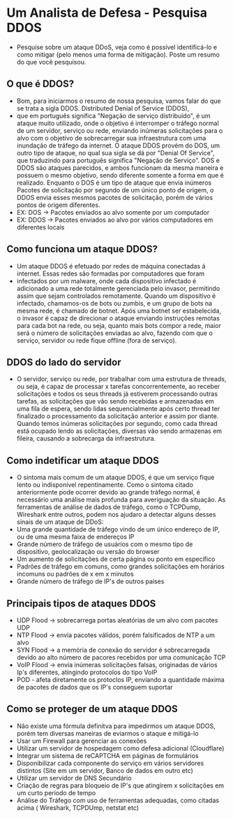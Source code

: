 # Um Analista de Defesa - Pesquisa DDOS
- Pesquise sobre um ataque DDoS, veja como é possível identificá-lo e como mitigar (pelo menos uma forma de mitigação). 
Poste um resumo do que você pesquisou.

## O que é DDOS?
- Bom, para iniciarmos o resumo de nossa pesquisa, vamos falar do que se trata a sigla DDOS. Distributed Denial of Service (DDOS),
- que em português significa "Negação de serviço distribuído", é um ataque muito utilizado, onde o objetivo é interromper o 
tráfego normal de um servidor, serviço ou rede, enviando inúmeras solicitações para o alvo com o objetivo de sobrecarregar sua 
infraestrutura com uma inundação de tráfego da internet. O ataque DDOS provém do DOS, um outro tipo de ataque, no qual sua sigla
se dá por "Denial Of Service", que traduzindo para português significa "Negação de Serviço". DOS e DDOS são ataques parecidos,
e ambos funcionam da mesma maneira e possuem o mesmo objetivo, sendo diferente somente a forma em que é realizado.
Enquanto o DOS é um tipo de ataque que envia inúmeros Pacotes de solicitação por segundo de um único ponto de origem, o DDOS
envia esses mesmos pacotes de solicitação, porém de vários pontos de origem diferentes.
- EX: DOS -> Pacotes enviados ao alvo somente por um computador
- EX: DDOS -> Pacotes enviados ao alvo por vários computadores em diferentes locais

## Como funciona um ataque DDOS?
- Um ataque DDOS é efetuado por redes de máquina conectadas á internet. Essas redes são formadas por computadores que foram
- infectados por um malware, onde cada dispositivo infectado é adicionado a uma rede totalmente gerenciada pelo invasor,
permitindo assim que sejam controlados remotamente. Quando um dispositivo é infectado, chamamos-os de bots ou zumbis, e um grupo
de bots na mesma rede, é chamado de botnet. Após uma botnet ser estabelecida, o invasor é capaz de direcionar o ataque enviando 
instruções remotas para cada bot na rede, ou seja, quanto mais bots compor a rede, maior será o número de solicitações enviadas
ao alvo, fazendo com que o serviço, servidor ou rede fique offline (fora de serviço).

## DDOS do lado do servidor
- O servidor, serviço ou rede, por trabalhar com uma estrutura de threads, ou seja, é capaz de processar x tarefas 
concorrentemente, ao receber solicitações e todos os seus threads já estiverem processando outras tarefas, as solicitações 
que vão sendo recebidas e armazenadas em uma fila de espera, sendo lidas sequencialmente após certo thread ter finalizado o 
processamento da solicitação anterior e assim por diante. Quando temos inúmeras solicitações por segundo, como cada thread está 
ocupado lendo as solicitações, diversas vão sendo armazenas em fileira, causando a sobrecarga da infraestrutura.

## Como indetificar um ataque DDOS
- O sintoma mais comum de um ataque DDOS, é que um serviço fique lento ou indisponível repentinamente. Como o sintoma citado
anteriormente pode ocorrer devido ao grande tráfego normal, é necessário uma análise mais profunda para averiguação da situação.
As ferramentas de análise de dados de tráfego, como o TCPDump, Wireshark entre outros, podem nos ajudaro a detectar alguns 
desses sinais de um ataque de DDoS:
- Uma grande quantidade de tráfego vindo de um único endereço de IP, ou de uma mesma faixa de endereços IP
- Grande número de tráfego de usuários com o mesmo tipo de dispositivo, geolocalização ou versão do browser
- Um aumento de solicitações de certa página ou ponto em específico
- Padrões de tráfego em comuns, como grandes solicitações em horários incomuns ou padrões de x em x minutos
- Grande número de tráfego de IP's de outros países

## Principais tipos de ataques DDOS
- UDP Flood -> sobrecarrega portas aleatórias de um alvo com pacotes UDP
- NTP Flood -> envia pacotes válidos, porém falsificados de NTP a um alvo
- SYN Flood -> a memória de conexão do servidor é sobrecarregada devido ao alto número de pacores recebidos por uma comunicação TCP
- VoIP Flood -> envia inúmeras solicitações falsas, originadas de vários Ip's diferentes, atingindo protocolos do tipo VoIP
- POD - afeta diretamente os protoclos IP, enviando a quantidade máxima de pacotes de dados que os IP's conseguem suportar

## Como se proteger de um ataque DDOS
- Não existe uma fórmula definitva para impedirmos um ataque DDOS, porém tem diversas maneiras de eviarmos o ataque e mitigá-lo
- Usar um Firewall para gerenciar as conexões
- Utilizar um servidor de hospedagem como defesa adicional (Cloudflare)
- Integrar um sistema de reCAPTCHA em páginas de formulários
- Disponibilizar cada componente do serviço em vários servidores distintos (Site em um servidor, Banco de dados em outro etc)
- Utilizar um servidor de DNS Secundário
- Criação de regras para bloqueio de IP's que atingirem x solicitações em um curto período de tempo
- Análise do Tráfego com uso de ferramentas adequadas, como citadas acima ( Wireshark, TCPDUmp, netstat etc)
